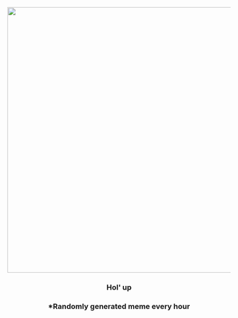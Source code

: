 <p align="center">
        <img src="https://i.redd.it/4akb9comeph91.png" width="600" height="600">
        </p>
        <h3 align="center">Hol' up</h3>
        <h3 align="center">*Randomly generated meme every hour</h3>
    
